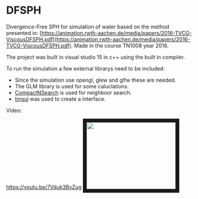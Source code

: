 # DFSPH

Divergence-Free SPH for simulation of water based on the method presented in: [https://animation.rwth-aachen.de/media/papers/2016-TVCG-ViscousDFSPH.pdf](https://animation.rwth-aachen.de/media/papers/2016-TVCG-ViscousDFSPH.pdf). Made in the course TN1008 year 2016.

The project was built in visual studio 15 in c++ using the built in compiler. 

To run the simulation a few external librarys need to be included:

* Since the simulation use opengl, glew and glfw these are needed.
* The GLM library is used for some caluclations. 
* [CompactNSearch](https://github.com/InteractiveComputerGraphics/CompactNSearch) is used for neighboor search.
* [Imgui](https://github.com/ocornut/imgui) was used to create a interface.


Video:

https://youtu.be/7Vduk3ByZug
<a href="https://www.youtube.com/watch?v=7Vduk3ByZug&feature=youtu.be
" target="_blank"><img src="https://www.youtube.com/watch?v=7Vduk3ByZug&feature=youtu.be" 
alt="" width="240" height="180" border="10" /></a>
